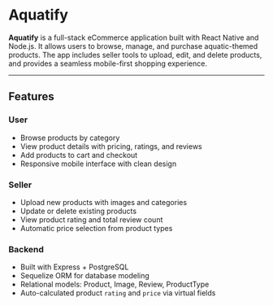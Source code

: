 # Aquatify

**Aquatify** is a full-stack eCommerce application built with React Native and Node.js. It allows users to browse, manage, and purchase aquatic-themed products. The app includes seller tools to upload, edit, and delete products, and provides a seamless mobile-first shopping experience.

---

## Features

### User
- Browse products by category
- View product details with pricing, ratings, and reviews
- Add products to cart and checkout
- Responsive mobile interface with clean design

### Seller
- Upload new products with images and categories
- Update or delete existing products
- View product rating and total review count
- Automatic price selection from product types

### Backend
- Built with Express + PostgreSQL
- Sequelize ORM for database modeling
- Relational models: Product, Image, Review, ProductType
- Auto-calculated product `rating` and `price` via virtual fields

